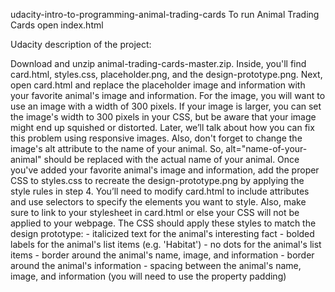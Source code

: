 udacity-intro-to-programming-animal-trading-cards
To run Animal Trading Cards open index.html

Udacity description of the project:

Download and unzip animal-trading-cards-master.zip. Inside, you'll find card.html, styles.css, placeholder.png, and the design-prototype.png.
Next, open card.html and replace the placeholder image and information with your favorite animal's image and information. For the image, you will want to use an image with a width of 300 pixels. If your image is larger, you can set the image's width to 300 pixels in your CSS, but be aware that your image might end up squished or distorted. Later, we’ll talk about how you can fix this problem using responsive images. Also, don't forget to change the image's alt attribute to the name of your animal. So, alt="name-of-your-animal" should be replaced with the actual name of your animal.
Once you've added your favorite animal's image and information, add the proper CSS to styles.css to recreate the design-prototype.png by applying the style rules in step 4. You’ll need to modify card.html to include attributes and use selectors to specify the elements you want to style. Also, make sure to link to your stylesheet in card.html or else your CSS will not be applied to your webpage.
The CSS should apply these styles to match the design prototype: - italicized text for the animal's interesting fact - bolded labels for the animal's list items (e.g. 'Habitat') - no dots for the animal's list items - border around the animal's name, image, and information - border around the animal's information - spacing between the animal's name, image, and information (you will need to use the property padding)
